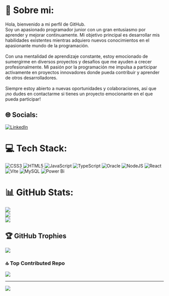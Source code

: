 # 💫 Sobre mi:
Hola, bienvenido a mi perfil de GitHub.<br>Soy un apasionado programador junior con un gran entusiasmo por aprender y mejorar continuamente. Mi objetivo principal es desarrollar mis habilidades existentes mientras adquiero nuevos conocimientos en el apasionante mundo de la programación.<br><br>Con una mentalidad de aprendizaje constante, estoy emocionado de sumergirme en diversos proyectos y desafíos que me ayuden a crecer profesionalmente. Mi pasión por la programación me impulsa a participar activamente en proyectos innovadores donde pueda contribuir y aprender de otros desarrolladores.<br><br>Siempre estoy abierto a nuevas oportunidades y colaboraciones, así que ¡no dudes en contactarme si tienes un proyecto emocionante en el que pueda participar!


## 🌐 Socials:
[![LinkedIn](https://img.shields.io/badge/LinkedIn-%230077B5.svg?logo=linkedin&logoColor=white)](linkedin.com/in/cesar-augusto-vergara-villadiego-061b622b2) 

# 💻 Tech Stack:
![CSS3](https://img.shields.io/badge/css3-%231572B6.svg?style=for-the-badge&logo=css3&logoColor=white) ![HTML5](https://img.shields.io/badge/html5-%23E34F26.svg?style=for-the-badge&logo=html5&logoColor=white) ![JavaScript](https://img.shields.io/badge/javascript-%23323330.svg?style=for-the-badge&logo=javascript&logoColor=%23F7DF1E) ![TypeScript](https://img.shields.io/badge/typescript-%23007ACC.svg?style=for-the-badge&logo=typescript&logoColor=white) ![Oracle](https://img.shields.io/badge/Oracle-F80000?style=for-the-badge&logo=oracle&logoColor=white) ![NodeJS](https://img.shields.io/badge/node.js-6DA55F?style=for-the-badge&logo=node.js&logoColor=white) ![React](https://img.shields.io/badge/react-%2320232a.svg?style=for-the-badge&logo=react&logoColor=%2361DAFB) ![Vite](https://img.shields.io/badge/vite-%23646CFF.svg?style=for-the-badge&logo=vite&logoColor=white) ![MySQL](https://img.shields.io/badge/mysql-%2300000f.svg?style=for-the-badge&logo=mysql&logoColor=white) ![Power Bi](https://img.shields.io/badge/power_bi-F2C811?style=for-the-badge&logo=powerbi&logoColor=black)
# 📊 GitHub Stats:
![](https://github-readme-stats.vercel.app/api?username=chechi7&theme=radical&hide_border=false&include_all_commits=false&count_private=true)<br/>
![](https://github-readme-streak-stats.herokuapp.com/?user=chechi7&theme=radical&hide_border=false)<br/>
![](https://github-readme-stats.vercel.app/api/top-langs/?username=chechi7&theme=radical&hide_border=false&include_all_commits=false&count_private=true&layout=compact)

## 🏆 GitHub Trophies
![](https://github-profile-trophy.vercel.app/?username=chechi7&theme=nord&no-frame=false&no-bg=true&margin-w=4)

### 🔝 Top Contributed Repo
![](https://github-contributor-stats.vercel.app/api?username=chechi7&limit=5&theme=dark&combine_all_yearly_contributions=true)

---
[![](https://visitcount.itsvg.in/api?id=chechi7&icon=0&color=0)](https://visitcount.itsvg.in)

<!-- Proudly created with GPRM ( https://gprm.itsvg.in ) -->
